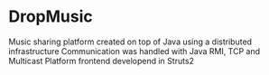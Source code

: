 # DropMusic
Music sharing platform created on top of Java using a distributed infrastructure
Communication was handled with Java RMI, TCP and Multicast
Platform frontend developend in Struts2
